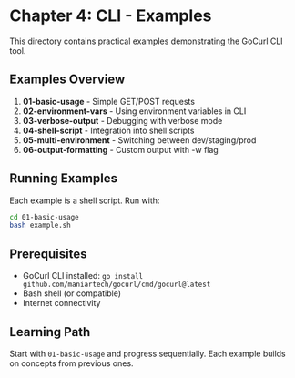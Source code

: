 # Chapter 4: CLI - Examples

This directory contains practical examples demonstrating the GoCurl CLI tool.

## Examples Overview

1. **01-basic-usage** - Simple GET/POST requests
2. **02-environment-vars** - Using environment variables in CLI
3. **03-verbose-output** - Debugging with verbose mode
4. **04-shell-script** - Integration into shell scripts
5. **05-multi-environment** - Switching between dev/staging/prod
6. **06-output-formatting** - Custom output with -w flag

## Running Examples

Each example is a shell script. Run with:

```bash
cd 01-basic-usage
bash example.sh
```

## Prerequisites

- GoCurl CLI installed: `go install github.com/maniartech/gocurl/cmd/gocurl@latest`
- Bash shell (or compatible)
- Internet connectivity

## Learning Path

Start with `01-basic-usage` and progress sequentially. Each example builds on concepts from previous ones.
